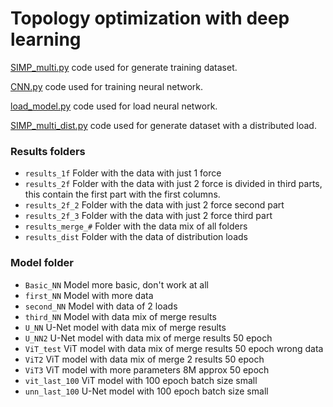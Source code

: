 # Topology optimization with deep learning

[SIMP_multi.py](https://github.com/kssgarcia/DeepLearningOpt/blob/main/simp/SIMP_multi.py) code used for generate training dataset.

[CNN.py](https://github.com/kssgarcia/DeepLearningOpt/blob/main/neural_network/CNN.py) code used for training neural network.

[load_model.py](https://github.com/kssgarcia/DeepLearningOpt/blob/main/neural_network/CNN2.py) code used for load neural network.

[SIMP_multi_dist.py](https://github.com/kssgarcia/DeepLearningOpt/blob/main/neural_network/SIMP_multi_dist.py) code used for generate dataset with a distributed load.

### Results folders

- `results_1f` Folder with the data with just 1 force
- `results_2f` Folder with the data with just 2 force is divided in third parts, this contain the first part with the first columns.
- `results_2f_2` Folder with the data with just 2 force second part
- `results_2f_3` Folder with the data with just 2 force third part
- `results_merge_#` Folder with the data mix of all folders
- `results_dist` Folder with the data of distribution loads


### Model folder

- `Basic_NN` Model more basic, don't work at all
- `first_NN` Model with more data
- `second_NN` Model with data of 2 loads
- `third_NN` Model with data mix of merge results
- `U_NN` U-Net model with data mix of merge results
- `U_NN2` U-Net model with data mix of merge results 50 epoch
- `ViT_test` ViT model with data mix of merge results 50 epoch wrong data
- `ViT2` ViT model with data mix of merge 2 results 50 epoch
- `ViT3` ViT model with more parameters 8M approx 50 epoch
- `vit_last_100` ViT model with 100 epoch batch size small
- `unn_last_100` U-Net model with 100 epoch batch size small
